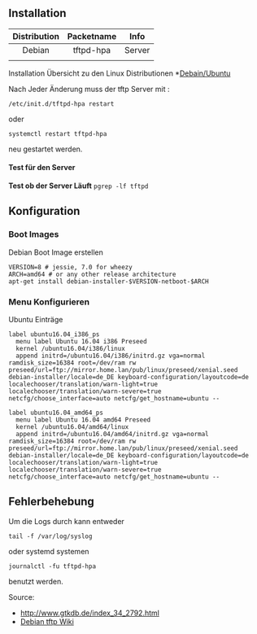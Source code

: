 ## Installation 

|Distribution|Packetname|Info|
| :---: | :---: | :---: |
|Debian|tftpd-hpa|Server|
||||

Installation Übersicht zu den Linux Distributionen
*[Debain/Ubuntu](../tftpd-install-debian)


Nach Jeder Änderung muss der tftp Server mit : 

`/etc/init.d/tftpd-hpa restart`

oder

`systemctl restart tftpd-hpa`

neu gestartet werden.

#### Test für den Server 

**Test ob der Server Läuft**
`pgrep -lf tftpd`


## Konfiguration

### Boot Images

Debian Boot Image erstellen
```
VERSION=8 # jessie, 7.0 for wheezy
ARCH=amd64 # or any other release architecture
apt-get install debian-installer-$VERSION-netboot-$ARCH
```

### Menu Konfigurieren

Ubuntu Einträge

```
label ubuntu16.04_i386_ps
  menu label Ubuntu 16.04 i386 Preseed
  kernel /ubuntu16.04/i386/linux
  append initrd=/ubuntu16.04/i386/initrd.gz vga=normal ramdisk_size=16384 root=/dev/ram rw preseed/url=ftp://mirror.home.lan/pub/linux/preseed/xenial.seed debian-installer/locale=de_DE keyboard-configuration/layoutcode=de localechooser/translation/warn-light=true localechooser/translation/warn-severe=true netcfg/choose_interface=auto netcfg/get_hostname=ubuntu --

label ubuntu16.04_amd64_ps
  menu label Ubuntu 16.04 amd64 Preseed
  kernel /ubuntu16.04/amd64/linux
  append initrd=/ubuntu16.04/amd64/initrd.gz vga=normal ramdisk_size=16384 root=/dev/ram rw preseed/url=ftp://mirror.home.lan/pub/linux/preseed/xenial.seed debian-installer/locale=de_DE keyboard-configuration/layoutcode=de localechooser/translation/warn-light=true localechooser/translation/warn-severe=true netcfg/choose_interface=auto netcfg/get_hostname=ubuntu --
```

## Fehlerbehebung

Um die Logs durch kann entweder 

`tail -f /var/log/syslog` 

oder systemd systemen

 `journalctl -fu tftpd-hpa`

benutzt werden.

Source: 
* http://www.gtkdb.de/index_34_2792.html
* [Debian tftp Wiki](https://wiki.debian.org/PXEBootInstall?action=show&redirect=DebianInstaller%2FNetbootPXE)